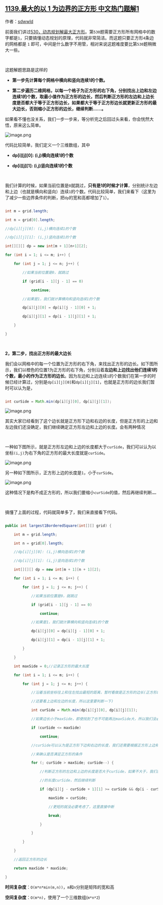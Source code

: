 ## [1139.最大的以 1 为边界的正方形 中文热门题解1](https://leetcode.cn/problems/largest-1-bordered-square/solutions/100000/shu-ju-jie-gou-he-suan-fa-zui-da-de-yi-1-8l94)

作者：[sdwwld](https://leetcode.cn/u/sdwwld)

前面我们讲过[530，动态规划解最大正方形](http://mp.weixin.qq.com/s?__biz=MzU0ODMyNDk0Mw==&mid=2247490443&idx=1&sn=fc1b5e2f52083366fa73c0b9b47c6d31&chksm=fb4188abcc3601bda60a042d2908d50f00b362cd14631b30bf4bff0e277e3187134a666ddd2c&scene=21#wechat_redirect)。第```530```题需要正方形所有网格中的数字都是```1```，只要搞懂动态规划的原理，代码就非常简洁。而这题只要正方形```4```条边的网格都是 `1` 即可，中间是什么数字不用管，相对来说这题难度要比第```530```题稍微大一些。

<br>

这题解题思路是这样的

- **第一步先计算每个网格中横向和竖向连续1的个数。**
- **第二步遍历二维网格，以每一个格子为正方形的右下角，分别找出上边和左边连续1的个数，取最小值作为正方形的边长，然后判断正方形的左边和上边长度是否都大于等于正方形边长，如果都大于等于正方形边长就更新正方形的最大边长，否则缩小正方形的边长，继续判断……。**


如果看不懂也没关系，我们一步一步来，等分析完之后回过头来看，你会恍然大悟，原来这么简单。

![image.png](https://pic.leetcode-cn.com/1630649803-BqicKf-image.png)


代码比较简单，我们定义一个三维数组，其中

- **dp[i][j][0]: (i,j)横向连续1的个数**

- **dp[i][j][1]: (i,j)竖向连续1的个数**

<br>

我们计算的时候，如果当前位置是```0```就跳过，**只有是1的时候才计算**，分别统计左边和上边（也就是横向和竖向）连续```1```的个数。代码比较简单，我们来看下（这里为了减少一些边界条件的判断，把```dp```的宽和高都增加了```1```）。

```java
int m = grid.length;
int n = grid[0].length;
//dp[i][j][0]: (i,j)横向连续1的个数
//dp[i][j][1]: (i,j)竖向连续1的个数
int[][][] dp = new int[m + 1][n+1][2];
for (int i = 1; i <= m; i++) {
    for (int j = 1; j <= n; j++) {
        //如果当前位置是0，就跳过
        if (grid[i - 1][j - 1] == 0)
            continue;
        //如果是1，我们就计算横向和竖向连续1的个数
        dp[i][j][0] = dp[i][j - 1][0] + 1;
        dp[i][j][1] = dp[i - 1][j][1] + 1;
    }
}
```


<br>


**2，第二步，找出正方形的最大边长**

我们会以网格中的每一个位置为正方形的右下角，来找出正方形的边长。如下图所示，我们以橙色的位置1为正方形的右下角，分别沿着**左边和上边找出他们连续1的个数，最小的作为正方形的边长**。因为左边和上边连续```1```的个数我们在第一步的时候已经计算过，分别是```dp[i][j][0]```和```dp[i][j][1]```，也就是正方形的边长我们暂时可以认为是，

```java
int curSide = Math.min(dp[i][j][0], dp[i][j][1]);
```
![image.png](https://pic.leetcode-cn.com/1630649844-Ittxcj-image.png)

其实大家已经看到了这个边长就是正方形下边和右边的长度，但是正方形的上边和左边我们还没确定，我们继续确定正方形左边和上边的长度。会有两种情况

<br>

一种如下图所示，就是正方形左边和上边的长度都大于```curSide```，我们可以认为以坐标```(i,j)```为右下角的正方形的最大长度就是```curSide```。


![image.png](https://pic.leetcode-cn.com/1630649855-sVzGvC-image.png)

另一种如下图所示，正方形上边的长度是```1```，小于```curSide```。


![image.png](https://pic.leetcode-cn.com/1630649871-waEtYv-image.png)


这种情况下是构不成正方形的，所以我们要缩小```curSide```的值，然后再继续判断```……```

<br>

搞懂了上面的过程，代码就简单多了，我们来直接看下代码。


```java
public int largest1BorderedSquare(int[][] grid) {
    int m = grid.length;
    int n = grid[0].length;
    //dp[i][j][0]: (i,j)横向连续1的个数
    //dp[i][j][1]: (i,j)竖向连续1的个数
    int[][][] dp = new int[m + 1][n + 1][2];
    for (int i = 1; i <= m; i++) {
        for (int j = 1; j <= n; j++) {
            //如果当前位置是0，就跳过
            if (grid[i - 1][j - 1] == 0)
                continue;
            //如果是1，我们就计算横向和竖向连续1的个数
            dp[i][j][0] = dp[i][j - 1][0] + 1;
            dp[i][j][1] = dp[i - 1][j][1] + 1;
        }
    }
    int maxSide = 0;//记录正方形的最大长度
    for (int i = 1; i <= m; i++) {
        for (int j = 1; j <= n; j++) {
            //沿着当前坐标往上和往左找出最短的距离，暂时看做是正方形的边长(正方形的具体边长
            //还要看上边和左边的长度，所以这里要判断一下)
            int curSide = Math.min(dp[i][j][0], dp[i][j][1]);
            //如果边长小于maxSide，即使找到了也不可能再比maxSide大，所以我们没必要再找，直接跳过，
            if (curSide <= maxSide)
                continue;
            //curSide可以认为是正方形下边和右边的长度，我们还需要根据正方形上边和左边的长度
            //来确认是否满足正方形的条件
            for (; curSide > maxSide; curSide--) {
                //判断正方形的左边和上边的长度是否大于curSide，如果不大于，我们就缩小正方形
                //的长度curSide，然后继续判断
                if (dp[i][j - curSide + 1][1] >= curSide && dp[i - curSide + 1][j][0] >= curSide) {
                    maxSide = curSide;
                    //更短的就没必要考虑了，这里直接中断
                    break;
                }
            }
        }
    }
    //返回正方形的边长
    return maxSide * maxSide;
}
```

**时间复杂度**：```O(m*n*min(m,n))```，```m```和```n```分别是矩阵的宽和高
**空间复杂度**：```O(m*n)```，使用了一个三维数组(```m*n*2```)



